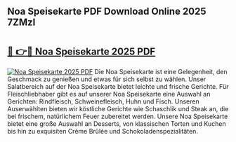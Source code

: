 ## Noa Speisekarte PDF Download Online 2025 7ZMzI

# <h2><a href="http://gcacuh6.nevu.top/?p=Noa+Speisekarte">🔗 👉🔴 Noa Speisekarte 2025 PDF</a></h2>

[![Noa Speisekarte 2025 PDF](https://i.imgur.com/dBaPXMq.png)](http://gcacuh6.nevu.top/?p=Noa+Speisekarte)
Die Noa Speisekarte ist eine Gelegenheit, den Geschmack zu genießen und etwas für sich selbst zu wählen. Unser Salatbereich auf der Noa Speisekarte bietet leichte und frische Gerichte. Für Fleischliebhaber gibt es auf unserer Noa Speisekarte eine Auswahl an Gerichten: Rindfleisch, Schweinefleisch, Huhn und Fisch. Unseren Auserwählten bieten wir köstliche Gerichte wie Schaschlik und Steak an, die bei frischem, natürlichem Feuer zubereitet werden. Unsere Noa Speisekarte bietet eine große Auswahl an Desserts, von klassischen Torten und Kuchen bis hin zu exquisiten Crème Brûlée und Schokoladenspezialitäten.
